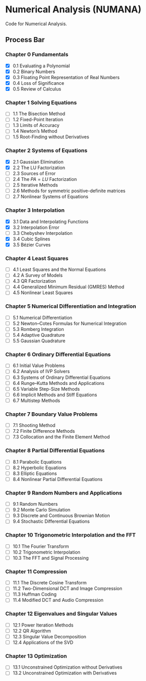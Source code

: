 # Numerical Analysis (NUMANA)

Code for Numerical Analysis.

## Process Bar

### Chapter 0 Fundamentals

- [x] 0.1 Evaluating a Polynomial
- [x] 0.2 Binary Numbers
- [x] 0.3 Floating Point Representation of Real Numbers
- [x] 0.4 Loss of Significance
- [x] 0.5 Review of Calculus

### Chapter 1 Solving Equations

- [ ] 1.1 The Bisection Method
- [ ] 1.2 Fixed-Point Iteration
- [ ] 1.3 Limits of Accuracy
- [ ] 1.4 Newton’s Method
- [ ] 1.5 Root-Finding without Derivatives

### Chapter 2 Systems of Equations

- [x] 2.1 Gaussian Elimination
- [x] 2.2 The LU Factorization
- [ ] 2.3 Sources of Error
- [ ] 2.4 The $PA = LU$ Factorization
- [ ] 2.5 Iterative Methods
- [ ] 2.6 Methods for symmetric positive-definite matrices
- [ ] 2.7 Nonlinear Systems of Equations

### Chapter 3 Interpolation

- [x] 3.1 Data and Interpolating Functions
- [x] 3.2 Interpolation Error
- [ ] 3.3 Chebyshev Interpolation
- [x] 3.4 Cubic Splines
- [x] 3.5 Bézier Curves

### Chapter 4 Least Squares

- [ ] 4.1 Least Squares and the Normal Equations
- [ ] 4.2 A Survey of Models
- [ ] 4.3 QR Factorization
- [ ] 4.4 Generalized Minimum Residual (GMRES) Method
- [ ] 4.5 Nonlinear Least Squares

### Chapter 5 Numerical Differentiation and Integration

- [ ] 5.1 Numerical Differentiation
- [ ] 5.2 Newton–Cotes Formulas for Numerical Integration
- [ ] 5.3 Romberg Integration
- [ ] 5.4 Adaptive Quadrature
- [ ] 5.5 Gaussian Quadrature

### Chapter 6 Ordinary Differential Equations

- [ ] 6.1 Initial Value Problems
- [ ] 6.2 Analysis of IVP Solvers
- [ ] 6.3 Systems of Ordinary Differential Equations
- [ ] 6.4 Runge–Kutta Methods and Applications
- [ ] 6.5 Variable Step-Size Methods
- [ ] 6.6 Implicit Methods and Stiff Equations
- [ ] 6.7 Multistep Methods

### Chapter 7 Boundary Value Problems

- [ ] 7.1 Shooting Method
- [ ] 7.2 Finite Difference Methods
- [ ] 7.3 Collocation and the Finite Element Method

### Chapter 8 Partial Differential Equations

- [ ] 8.1 Parabolic Equations
- [ ] 8.2 Hyperbolic Equations
- [ ] 8.3 Elliptic Equations
- [ ] 8.4 Nonlinear Partial Differential Equations

### Chapter 9 Random Numbers and Applications

- [ ] 9.1 Random Numbers
- [ ] 9.2 Monte Carlo Simulation
- [ ] 9.3 Discrete and Continuous Brownian Motion
- [ ] 9.4 Stochastic Differential Equations

### Chapter 10 Trigonometric Interpolation and the FFT

- [ ] 10.1 The Fourier Transform
- [ ] 10.2 Trigonometric Interpolation
- [ ] 10.3 The FFT and Signal Processing

### Chapter 11 Compression

- [ ] 11.1 The Discrete Cosine Transform
- [ ] 11.2 Two-Dimensional DCT and Image Compression
- [ ] 11.3 Huffman Coding
- [ ] 11.4 Modified DCT and Audio Compression

### Chapter 12 Eigenvalues and Singular Values

- [ ] 12.1 Power Iteration Methods
- [ ] 12.2 QR Algorithm
- [ ] 12.3 Singular Value Decomposition
- [ ] 12.4 Applications of the SVD

### Chapter 13 Optimization

- [ ] 13.1 Unconstrained Optimization without Derivatives
- [ ] 13.2 Unconstrained Optimization with Derivatives
